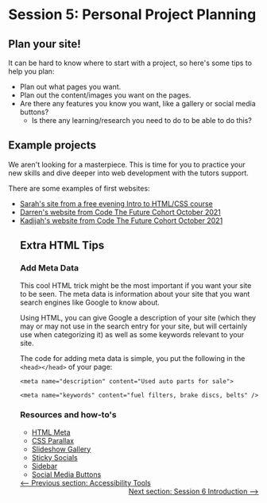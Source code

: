 # Session 5: Personal Project Planning

## Plan your site!

It can be hard to know where to start with a project, so here's some tips to help you plan:

- Plan out what pages you want.
- Plan out the content/images you want on the pages.
- Are there any features you know you want, like a gallery or social media buttons?
  - Is there any learning/research you need to do to be able to do this?

## Example projects

We aren't looking for a masterpiece. This is time for you to practice your new skills
and dive deeper into web development with the tutors support.

There are some examples of first websites:

<ul>
<li>
<a href='http://neenan.github.io/sarah/'>Sarah's site from a free evening Intro to HTML/CSS course</a></li>
<li>
<a href='https://darrenfaleiro.github.io/Tech-Deals/'>Darren's website from Code The Future Cohort October 2021</a></li>
<li>
<a href='https://kay0218.github.io/RED/index.html'>Kadijah's website from Code The Future Cohort October 2021</a></li>

## Extra HTML Tips

### Add Meta Data

This cool HTML trick might be the most important if you want your site to be seen.
The meta data is information about your site that you want search engines like Google to know about.

Using HTML, you can give Google a description of your site (which they may or may not use in the search entry for your site, but will certainly use when categorizing it) as well as some keywords relevant to your site.

The code for adding meta data is simple, you put the following in the `<head></head>` of your page:

```
<meta name="description" content="Used auto parts for sale">

<meta name="keywords" content="fuel filters, brake discs, belts" />
```

### Resources and how-to's

- [HTML Meta](https://www.w3schools.com/tags/tag_meta.asp)
- [CSS Parallax](https://www.w3schools.com/howto/howto_css_parallax.asp)
- [Slideshow Gallery](https://www.w3schools.com/howto/howto_js_slideshow_gallery.asp)
- [Sticky Socials](https://www.w3schools.com/howto/howto_css_sticky_social_bar.asp)
- [Sidebar](https://www.w3schools.com/howto/howto_js_collapse_sidebar.asp)
- [Social Media Buttons](https://www.w3schools.com/howto/howto_css_social_media_buttons.asp)

<div style="width: 100%">
<a href='../session-5/accessibility_tools_tips.md'><-- Previous section: Accessibility Tools</a>
<div align="right"><a href='../session-6/README.md'>Next section: Session 6 Introduction --></a></div>
</div>
